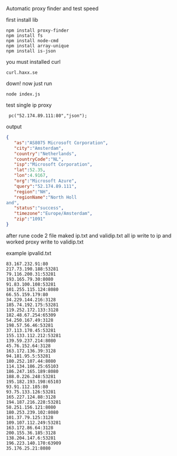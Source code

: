 Automatic proxy finder and test speed 

first install lib 
```
npm install proxy-finder
npm install fs
npm install node-cmd
npm install array-unique
npm install is-json
```
you must installed curl 
```
curl.haxx.se
```
down!
now just run 
```
node index.js
```
test single ip proxy 
```
 pc("52.174.89.111:80","json");
```
output
```json
{  
   "as":"AS8075 Microsoft Corporation",
   "city":"Amsterdam",
   "country":"Netherlands",
   "countryCode":"NL",
   "isp":"Microsoft Corporation",
   "lat":52.35,
   "lon":4.9167,
   "org":"Microsoft Azure",
   "query":"52.174.89.111",
   "region":"NH",
   "regionName":"North Holl 
and",
   "status":"success",
   "timezone":"Europe/Amsterdam",
   "zip":"1091"
}
```
after rune code 2 file maked ip.txt and validip.txt all ip write to ip and worked proxy write to validip.txt

example ipvalid.txt
```
83.167.232.91:80
217.73.190.188:53281
79.116.200.31:53281
193.165.79.30:8080
91.83.100.108:53281
101.255.115.124:8080
66.55.159.179:80
34.229.144.216:3128
185.74.192.175:53281
119.252.172.133:3128
182.48.67.254:65309
54.250.167.49:3128
198.57.56.46:53281
37.113.170.45:53281
155.133.112.212:53281
139.59.237.214:8080
45.76.152.64:3128
163.172.136.39:3128
94.181.95.5:53281
180.252.107.44:8080
114.134.186.25:65103
186.247.165.189:8080
188.0.226.248:53281
195.182.193.198:65103
93.91.112.185:80
93.75.133.126:53281
165.227.124.88:3128
194.187.216.228:53281
58.251.156.121:8080
180.253.239.102:8080
101.37.79.125:3128
109.107.112.249:53281
163.172.86.64:3128
200.155.36.185:3128
138.204.147.6:53281
196.223.140.170:63909
35.176.25.21:8080
```
